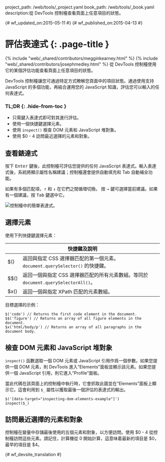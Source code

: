 project_path: /web/tools/_project.yaml
book_path: /web/tools/_book.yaml
description:從 DevTools 控制檯查看頁面上任意項目的狀態。

{# wf_updated_on:2015-05-11 #}
{# wf_published_on:2015-04-13 #}

# 評估表達式 {: .page-title }

{% include "web/_shared/contributors/megginkearney.html" %}
{% include "web/_shared/contributors/josephmedley.html" %}
從 DevTools 控制檯使用它的某個評估功能查看頁面上任意項目的狀態。

DevTools 控制檯讓您可通過特定方式瞭解您頁面中的項目狀態。通過使用支持 JavaScript 的多個功能，再結合運用您的 JavaScript 知識，評估您可以輸入的任何表達式。





### TL;DR {: .hide-from-toc }
- 只需鍵入表達式即可對其進行評估。
- 使用一個快捷鍵選擇元素。
- 使用  <code>inspect()</code> 檢查 DOM 元素和 JavaScript 堆對象。
- 使用 $0 - 4 訪問最近選擇的元素和對象。


## 查看錶達式

按下 <kbd class="kbd">Enter</kbd> 鍵後，此控制檯可評估您提供的任何 JavaScript 表達式。輸入表達式後，系統將顯示屬性名稱建議；控制檯還會提供自動填充和 Tab 自動補全功能。





如果有多個匹配項，<kbd class="kbd">↑</kbd> 和 <kbd class="kbd">↓</kbd> 在它們之間循環切換。
按 <kbd class="kbd">→</kbd> 鍵可選擇當前建議。如果有一個建議，按 <kbd class="kbd">Tab</kbd> 鍵選中它。



![控制檯中的簡單表達式。](images/evaluate-expressions.png)

## 選擇元素

使用下列快捷鍵選擇元素：

<table class="responsive">
  <thead>
    <tr>
      <th colspan="2">快捷鍵及說明</th>
    </tr>
  </thead>
  <tbody>
    <tr>
      <td data-th="Shortcut">$()</td>
      <td data-th="Description">返回與指定 CSS 選擇器匹配的第一個元素。 <code>document.querySelector()</code> 的快捷鍵。</td>
    </tr>
    <tr>
      <td data-th="Shortcut">$$()</td>
      <td data-th="Description">返回一個與指定 CSS 選擇器匹配的所有元素數組。等同於 <code>document.querySelectorAll()</code>。</td>
    </tr>
    <tr>
      <td data-th="Shortcut">$x()</td>
      <td data-th="Description">返回一個與指定 XPath 匹配的元素數組。</td>
    </tr>
  </tbody>
</table>

目標選擇的示例：

    $('code') // Returns the first code element in the document.
    $$('figure') // Returns an array of all figure elements in the document.
    $x('html/body/p') // Returns an array of all paragraphs in the document body.

## 檢查 DOM 元素和 JavaScript 堆對象

`inspect()` 函數選取一個 DOM 元素或 JavaScript 引用作爲一個參數。如果您提供一個 DOM 元素，則 DevTools 進入“Elements”面板並顯示該元素。如果您提供一個 JavaScript 引用，則它進入“Profile”面板。






當此代碼在該頁面上的控制檯中執行時，它會抓取此圖並在“Elements”面板上顯示它。這會利用到 `$_` 屬性以獲取最後一個評估的表達式的輸出。




    $('[data-target="inspecting-dom-elements-example"]')
    inspect($_)

## 訪問最近選擇的元素和對象

控制檯在變量中存儲最後使用的五個元素和對象，以方便訪問。使用 $0 - 4 從控制檯訪問這些元素。請記住，計算機從 0 開始計算，這意味着最新的項目是 $0，最早的項目是 $4。







{# wf_devsite_translation #}
